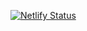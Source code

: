 [![Netlify Status](https://api.netlify.com/api/v1/badges/6805a8ec-3aaf-45d9-adc0-d4dfb3cd67f7/deploy-status)](https://app.netlify.com/sites/cosmos-cat/deploys)
